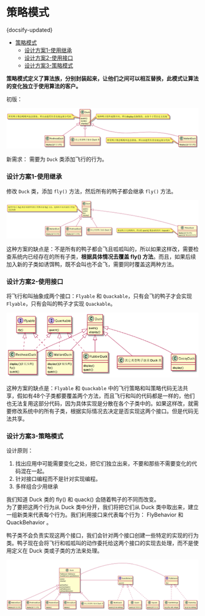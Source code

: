 #  策略模式
{docsify-updated}
- [策略模式](#策略模式)
	- [设计方案1-使用继承](#设计方案1-使用继承)
	- [设计方案2-使用接口](#设计方案2-使用接口)
	- [设计方案3-策略模式](#设计方案3-策略模式)


**策略模式定义了算法族，分别封装起来，让他们之间可以相互替换，此模式让算法的变化独立于使用算法的客户。**

初版：
<center><img src="pics/plantuml/strategy-pattern-1.png" alt=""></center>


新需求： 需要为 `Duck` 类添加飞行的行为。

### 设计方案1-使用继承
修改 `Duck` 类，添加 `fly()` 方法，然后所有的鸭子都会继承 `fly()` 方法。
<center><img src="pics/plantuml/strategy-pattern-2.png" alt=""></center>

这种方案的缺点是：不是所有的鸭子都会飞且呱呱叫的，所以如果这样改，需要检查系统内已经存在的所有子类，**根据具体情况去覆盖 fly() 方法**。而且，如果后续加入新的子类如诱饵鸭，既不会叫也不会飞，需要同时覆盖这两种方法。

### 设计方案2-使用接口
将飞行和叫抽象成两个接口：`Flyable` 和 `Quackable`，只有会飞的鸭子才会实现 `Flyable`，只有会叫的鸭子才实现 `Quackable`。
<center><img src="pics/plantuml/strategy-pattern-3.png" alt=""></center>

这种方案的缺点是：`Flyable` 和 `Quackable` 中的飞行策略和叫策略代码无法共享，假如有48个子类都要覆盖两个方法，而且飞行和叫的代码都是一样的，他们也无法复用这部分代码，因为具体实现是分散在各个子类中的。如果这样改，就需要修改系统中的所有子类，根据实际情况去决定是否实现这两个接口。但是代码无法共享。

### 设计方案3-策略模式
设计原则：
1. 找出应用中可能需要变化之处，把它们独立出来，不要和那些不需要变化的代码混在一起。
2. 针对接口编程而不是针对实现编程。
3. 多样组合少用继承

我们知道 Duck 类的 fly() 和 quack() 会随着鸭子的不同而改变。  
为了要把这两个行为从 Duck 类中分开，我们将把它们从 Duck 类中取出来，建立一组新类来代表每个行为。我们利用接口来代表每个行为： FlyBehavior 和 QuackBehavior 。

鸭子类不会负责实现这两个接口，我们会针对两个接口创建一些特定的实现的行为类。鸭子现在会将飞行和呱呱叫的动作委托给这两个接口的实现去处理，而不是使用定义在 Duck 类或子类的方法来处理。

<center><img src="pics/plantuml/strategy-pattern-4.png" alt=""></center>
